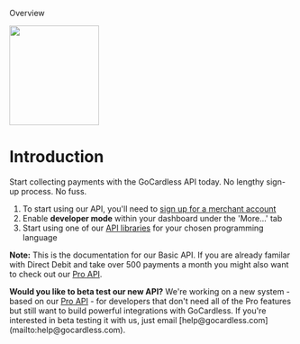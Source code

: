 <!-- NAV SECTION HEADER -->
<h0>Overview</h0>
<!-- NAV SECTION HEADER -->

<img src="https://gc-misc.s3.amazonaws.com/images/api-docs-illo@2x.png" width="159" height="177">

# Introduction

<p class="intro">Start collecting payments with the GoCardless API today. No lengthy sign-up process. No fuss.</p>

1. To start using our API, you'll need to [sign up for a merchant account](https://gocardless.com/merchants/new)
2. Enable **developer mode** within your dashboard under the 'More...' tab
3. Start using one of our [API libraries](/#official-libraries) for your chosen programming language

<p class="well-notice u-margin-Vl">
<strong>Note:</strong> This is the documentation for our Basic API. If you are
already familar with Direct Debit and take over 500 payments a month you might
also want to check out our
<a href="https://developer.gocardless.com/pro">Pro API</a>.
</p>

<p class="well-notice u-margin-Vl">
<strong>Would you like to beta test our new API?</strong> We're working on a new system - based on our
<a href="https://developer.gocardless.com/pro">Pro API</a> - for developers that don't need all of the Pro features but still want to build powerful integrations with GoCardless. If you're interested in beta testing it with us, just email [help@gocardless.com](mailto:help@gocardless.com).
</p>
